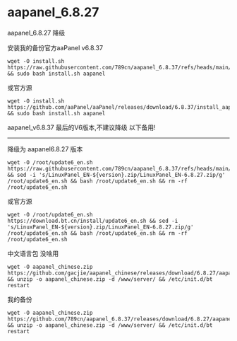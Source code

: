 # aapanel_6.8.27
aapanel_6.8.27 降级

安装我的备份官方aaPanel v6.8.37
```
wget -O install.sh https://raw.githubusercontent.com/789cn/aapanel_6.8.37/refs/heads/main/install_aapanel.sh && sudo bash install.sh aapanel
```
或官方源
```
wget -O install.sh https://github.com/aaPanel/aaPanel/releases/download/6.8.37/install_aapanel.sh && sudo bash install.sh aapanel
```

aapanel_v6.8.37 最后的V6版本,不建议降级
以下备用!
-------------------------- ------
降级为 aapanel6.8.27 版本

```
wget -O /root/update6_en.sh https://raw.githubusercontent.com/789cn/aapanel_6.8.37/refs/heads/main/update6_en.sh && sed -i 's/LinuxPanel_EN-${version}.zip/LinuxPanel_EN-6.8.27.zip/g' /root/update6_en.sh && bash /root/update6_en.sh && rm -rf /root/update6_en.sh
```
或官方源
```
wget -O /root/update6_en.sh https://download.bt.cn/install/update6_en.sh && sed -i 's/LinuxPanel_EN-${version}.zip/LinuxPanel_EN-6.8.27.zip/g' /root/update6_en.sh && bash /root/update6_en.sh && rm -rf /root/update6_en.sh
```
中文语言包 没啥用
```
wget -O aapanel_chinese.zip https://github.com/gacjie/aapanel_chinese/releases/download/6.8.27/aapanel_simplified_chinese_6827.zip && unzip -o aapanel_chinese.zip -d /www/server/ && /etc/init.d/bt restart
```
我的备份
```
wget -O aapanel_chinese.zip https://github.com/789cn/aapanel_6.8.37/releases/download/6.8.27/aapanel_simplified_chinese_6827.zip && unzip -o aapanel_chinese.zip -d /www/server/ && /etc/init.d/bt restart
```
